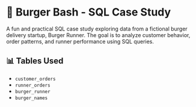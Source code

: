 # 🍔 Burger Bash - SQL Case Study

A fun and practical SQL case study exploring data from a fictional burger delivery startup, Burger Runner. The goal is to analyze customer behavior, order patterns, and runner performance using SQL queries.

## 📊 Tables Used

- `customer_orders`
- `runner_orders`
- `burger_runner`
- `burger_names`
